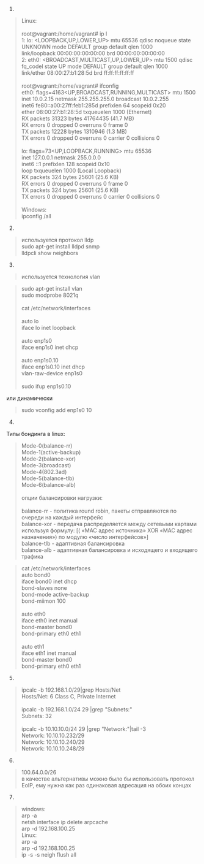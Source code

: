 1.
>Linux:</br></br>
>root@vagrant:/home/vagrant# ip l</br>
>1: lo: <LOOPBACK,UP,LOWER_UP> mtu 65536 qdisc noqueue state UNKNOWN mode DEFAULT group default qlen 1000</br>
>    link/loopback 00:00:00:00:00:00 brd 00:00:00:00:00:00</br>
>2: eth0: <BROADCAST,MULTICAST,UP,LOWER_UP> mtu 1500 qdisc fq_codel state UP mode DEFAULT group default qlen 1000</br>
>    link/ether 08:00:27:b1:28:5d brd ff:ff:ff:ff:ff:ff</br>
></br>
>root@vagrant:/home/vagrant# ifconfig</br>
>eth0: flags=4163<UP,BROADCAST,RUNNING,MULTICAST>  mtu 1500</br>
>        inet 10.0.2.15  netmask 255.255.255.0  broadcast 10.0.2.255</br>
>        inet6 fe80::a00:27ff:feb1:285d  prefixlen 64  scopeid 0x20<link></br>
>        ether 08:00:27:b1:28:5d  txqueuelen 1000  (Ethernet)</br>
>        RX packets 31323  bytes 41764435 (41.7 MB)</br>
>        RX errors 0  dropped 0  overruns 0  frame 0</br>
>        TX packets 12228  bytes 1310946 (1.3 MB)</br>
>        TX errors 0  dropped 0 overruns 0  carrier 0  collisions 0</br>
></br>
>lo: flags=73<UP,LOOPBACK,RUNNING>  mtu 65536</br>
>        inet 127.0.0.1  netmask 255.0.0.0</br>
>        inet6 ::1  prefixlen 128  scopeid 0x10<host></br>
>        loop  txqueuelen 1000  (Local Loopback)</br>
>        RX packets 324  bytes 25601 (25.6 KB)</br>
>        RX errors 0  dropped 0  overruns 0  frame 0</br>
>        TX packets 324  bytes 25601 (25.6 KB)</br>
>        TX errors 0  dropped 0 overruns 0  carrier 0  collisions 0</br></br>
>Windows:</br>
>ipconfig /all</br>

2.
>используется протокол lldp</br>
>sudo apt-get install lldpd snmp</br>
>lldpcli show neighbors</br>

3.
>используется технология vlan</br>

>sudo apt-get install vlan</br>
>sudo modprobe 8021q</br>
></br>
>cat /etc/network/interfaces</br>
></br>
>auto lo</br>
>iface lo inet loopback</br>
></br>
>auto enp1s0</br>
>iface enp1s0 inet dhcp</br>
></br>
>auto enp1s0.10</br>
>iface enp1s0.10 inet dhcp</br>
>	vlan-raw-device enp1s0</br>
></br>
>sudo ifup enp1s0.10</br>


или динамически</br>

>sudo vconfig add enp1s0 10</br>

4.
Типы бондинга в linux:</br>
>Mode-0(balance-rr)</br>
>Mode-1(active-backup)</br>
>Mode-2(balance-xor) </br>
>Mode-3(broadcast)</br>
>Mode-4(802.3ad) </br>
>Mode-5(balance-tlb) </br>
>Mode-6(balance-alb) </br>
></br>
опции балансировки нагрузки:</br></br>
> balance-rr - политика round robin, пакеты отправляются по очереди на каждый интерфейс</br>
> balance-xor  - передача распределяется между сетевыми картами используя формулу: [( «MAC адрес источника» XOR «MAC адрес назначения») по модулю «число интерфейсов»]</br>
> balance-tlb - адаптивная балансировка</br>
> balance-alb - адаптивная балансировка и исходящего и входящего трафика</br>

>cat /etc/network/interfaces</br>
>auto bond0</br>
>iface bond0 inet dhcp</br>
>   bond-slaves none</br>
>   bond-mode active-backup</br>
>   bond-miimon 100</br>
></br>
>auto eth0</br>
>   iface eth0 inet manual</br>
>   bond-master bond0</br>
>   bond-primary eth0 eth1</br>
></br>
>auto eth1</br>
>iface eth1 inet manual</br>
>   bond-master bond0</br>
>   bond-primary eth0 eth1</br>

5.

> ipcalc -b 192.168.1.0/29|grep Hosts/Net</br>
>Hosts/Net: 6                     Class C, Private Internet</br>
></br>
>ipcalc -b  192.168.1.0/24 29 |grep "Subnets:"</br>
>Subnets:   32</br>
></br>
>ipcalc -b  10.10.10.0/24 29 |grep "Network:"|tail -3</br>
>Network:   10.10.10.232/29</br>
>Network:   10.10.10.240/29</br>
>Network:   10.10.10.248/29</br>

6.
>100.64.0.0/26</br>
>в качестве альтернативы можно было бы использовать протокол EoIP, ему нужна как раз одинаковая адресация на обоих концах</br>

7.
>windows:</br>
>arp -a</br>
>netsh interface ip delete arpcache</br>
>arp -d 192.168.100.25</br>
>Linux:</br>
>arp -a</br>
>arp -d 192.168.100.25</br>
>ip -s -s neigh flush all</br>
